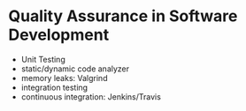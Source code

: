 # Quality Assurance in Software Development

- Unit Testing
- static/dynamic code analyzer
- memory leaks: Valgrind
- integration testing
- continuous integration: Jenkins/Travis

